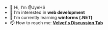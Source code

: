 - 👋 Hi, I’m @JyeHS
- 👀 I’m interested in **web development**
- 🌱 I’m currently learning **winforms (.NET)**
- 📫 How to reach me: **[Velvet's Discussion Tab](https://github.com/orgs/VelvetProjects/discussions)**

<!---
Hi
--->
